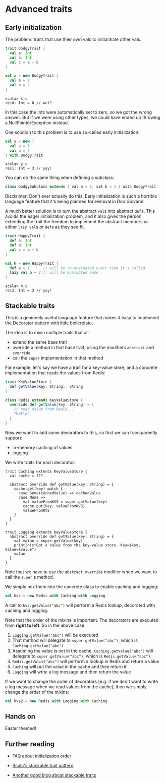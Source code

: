 # Advanced traits

## Early initialization

The problem: traits that use their own vals to instantiate other vals.

```scala
trait DodgyTrait {
  val a: Int
  val b: Int
  val c = a + b
}

val x = new DodgyTrait {
  val a = 1
  val b = 2
}
```

```
scala> x.c
res0: Int = 0 // wut?
```

In this case the Ints were automatically set to zero, so we got the wrong answer. But if we were using other types, we could have ended up throwing a NullPointerException instead.

One solution to this problem is to use so-called early initialization:

```scala
val y = new {
  val a = 1
  val b = 2
} with DodgyTrait
```

```
scala> y.c
res1: Int = 3 // yay!
```

You can do the same thing when defining a subclass:

```scala
class DodgySubclass extends { val a = 1; val b = 2 } with DodgyTrait
```

Disclaimer: Don't ever actually do this! Early initialization is such a horrible language feature that it's being planned for removal in Don Giovanni.

A much better solution is to turn the abstract `val`s into abstract `def`s. This avoids the eager initialization problem, and it also gives the person extending the trait the freedom to implement the abstract members as either `lazy val`s or `def`s as they see fit.

```scala
trait HappyTrait {
  def a: Int
  def b: Int
  val c = a + b
}

val h = new HappyTrait {
  def a = 1      // will be re-evaluated every time it's called
  lazy val b = 2 // will be evaluated once
}
```

```
scala> h.c
res2: Int = 3 // yay!
```

## Stackable traits

This is a geniunely useful language feature that makes it easy to implement the Decorator pattern with little boilerplate.

The idea is to mixin multiple traits that all:
* extend the same base trait
* override a method in that base trait, using the modifiers `abstract` and `override`
* call the `super` implementation in that method

For example, let's say we have a trait for a key-value store, and a concrete implementation that reads the values from Redis:

```scala
trait KeyValueStore {
  def getValue(key: String): String
}

class Redis extends KeyValueStore {
  override def getValue(key: String) = {
    // read value from Redis...
    "hello"
  }
}
```

Now we want to add some decorators to this, so that we can transparently support:
* in-memory caching of values
* logging

We write traits for each decorator:

```
trait Caching extends KeyValueStore {
  val cache = ???

  abstract override def getValue(key: String) = {
    cache.get(key) match {
      case Some(cachedValue) => cachedValue
      case None =>
        val valueFromKVS = super.getValue(key)
        cache.put(key, valueFromKVS)
        valueFromKVS
    }
  }
}

trait Logging extends KeyValueStore {
  abstract override def getValue(key: String) = {
    val value = super.getValue(key)
    println(s"Got a value from the key-value store. Key=$key, Value=$value")
    value
  }
}
```

Note that we have to use the `abstract override` modifier when we want to call the `super`'s method.

We simply mix them into the concrete class to enable caching and logging:

```scala
val kvs = new Redis with Caching with Logging
```

A call to `kvs.getValue("abc")` will perform a Redis lookup, decorated with caching and logging.

Note that the order of the mixins is important. The decorators are executed from **right to left**. So in the above case:

1. `Logging.getValue("abc")` will be executed
2. That method will delegate to `super.getValue("abc")`, which is `Caching.getValue("abc")`.
3. Assuming the value is not in the cache, `Caching.getValue("abc")` will delegate to `super.getValue("abc")`, which is `Redis.getValue("abc")`
4. `Redis.getValue("abc")` will perform a lookup in Redis and return a value
5. `Caching` will put the value in the cache and then return it
6. `Logging` will write a log message and then return the value

If we want to change the order of decorators (e.g. if we don't want to write a log message when we read values from the cache), then we simply change the order of the mixins:

```scala
val kvs2 = new Redis with Logging with Caching
```

## Hands on

Easter themed!

## Further reading

* [FAQ about initialization order](http://docs.scala-lang.org/tutorials/FAQ/initialization-order.html)

* [Scala's stackable trait pattern](http://www.artima.com/scalazine/articles/stackable_trait_pattern.html)

* [Another good blog about stackable traits](http://blog.ryannedolan.info/2014/03/scala-pattern-stackable-traits.html)
